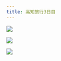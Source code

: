 ```yaml
---
title: 高知旅行3日目
---
```


![](https://photos.apkas.net/medium/202504/20250412-G3000400.webp)

![](https://photos.apkas.net/medium/202504/20250412-3X000525.webp)

![](https://photos.apkas.net/medium/202504/20250412-G3000406.webp)

